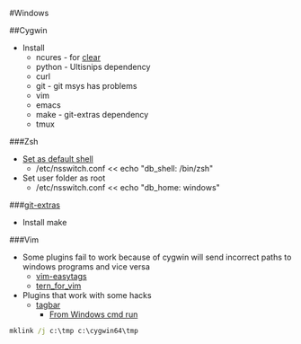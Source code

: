 #Windows

##Cygwin
* Install
	* ncures - for [clear](http://stackoverflow.com/a/11249071)
	* python - Ultisnips dependency
	* curl
	* git - git msys has problems
	* vim
	* emacs
	* make - git-extras dependency
	* tmux

###Zsh
* [Set as default shell](https://cygwin.com/cygwin-ug-net/ntsec.html#ntsec-mapping-nsswitch)
	* /etc/nsswitch.conf << echo "db_shell: /bin/zsh"
* Set user folder as root
	* /etc/nsswitch.conf << echo "db_home: windows"


###[git-extras](https://github.com/tj/git-extras)
* Install make

###Vim
* Some plugins fail to work because of cygwin will send incorrect paths to windows programs and vice versa
	* [vim-easytags](https://github.com/xolox/vim-easytags)
	* [tern_for_vim](https://github.com/ternjs/tern_for_vim)
* Plugins that work with some hacks
	* [tagbar](https://github.com/majutsushi/tagbar) 
		* [From Windows cmd run](https://github.com/majutsushi/tagbar/issues/260#issuecomment-135898610)
```cmd
mklink /j c:\tmp c:\cygwin64\tmp
```
